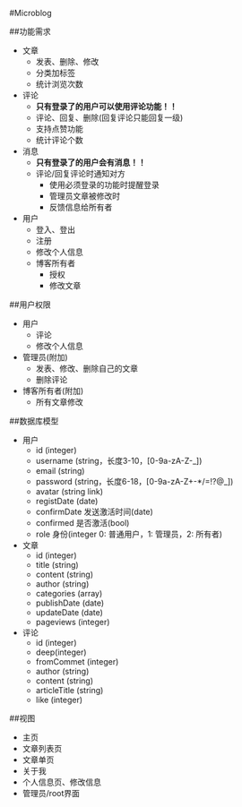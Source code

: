 #Microblog

##功能需求
* 文章
	* 发表、删除、修改
	* 分类加标签
	* 统计浏览次数
* 评论
	* **只有登录了的用户可以使用评论功能！！**
	* 评论、回复、删除(回复评论只能回复一级)
	* 支持点赞功能
	* 统计评论个数
* 消息
	* **只有登录了的用户会有消息！！**
  * 评论/回复评论时通知对方
	* 使用必须登录的功能时提醒登录
	* 管理员文章被修改时
	* 反馈信息给所有者
* 用户
    * 登入、登出
    * 注册
    * 修改个人信息
    * 博客所有者
    	* 授权
    	* 修改文章

##用户权限
* 用户
    * 评论
    * 修改个人信息
* 管理员(附加)
    * 发表、修改、删除自己的文章
    * 删除评论
* 博客所有者(附加)
    * 所有文章修改

##数据库模型
* 用户
	* id (integer)
    * username (string，长度3-10，[0-9a-zA-Z-_])
    * email (string)
    * password (string，长度6-18，[0-9a-zA-Z+-*/=!?@_])
    * avatar (string link)
    * registDate (date)
    * confirmDate 发送激活时间(date)
    * confirmed 是否激活(bool)
    * role 身份(integer 0: 普通用户，1: 管理员，2: 所有者)
* 文章
	* id (integer)
    * title (string)
    * content (string)
    * author (string)
    * categories (array)
    * publishDate (date)
    * updateDate (date)
    * pageviews (integer)
* 评论
    * id (integer)
    * deep(integer)
    * fromCommet (integer)
    * author (string)
    * content (string)
    * articleTitle (string)
    * like (integer)

##视图
* 主页
* 文章列表页
* 文章单页
* 关于我
* 个人信息页、修改信息
* 管理员/root界面
